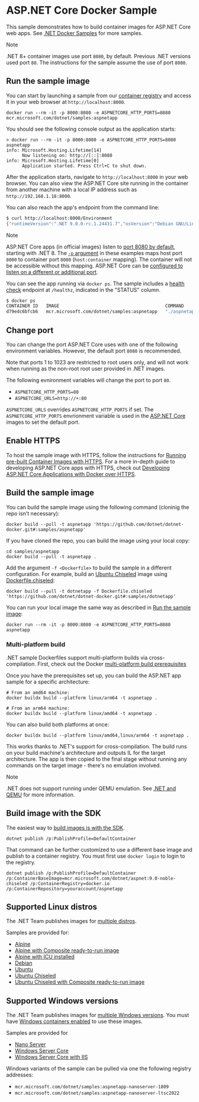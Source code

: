 # ASP.NET Core Docker Sample

This sample demonstrates how to build container images for ASP.NET Core web apps. See [.NET Docker Samples](../README.md) for more samples.

> [!NOTE]
> .NET 8+ container images use port `8080`, by default. Previous .NET versions used port `80`. The instructions for the sample assume the use of port `8080`.

## Run the sample image

You can start by launching a sample from our [container registry](https://mcr.microsoft.com/) and access it in your web browser at `http://localhost:8000`.

```console
docker run --rm -it -p 8000:8080 -e ASPNETCORE_HTTP_PORTS=8080 mcr.microsoft.com/dotnet/samples:aspnetapp
```

You should see the following console output as the application starts:

```console
> docker run --rm -it -p 8000:8080 -e ASPNETCORE_HTTP_PORTS=8080 aspnetapp
info: Microsoft.Hosting.Lifetime[14]
      Now listening on: http://[::]:8080
info: Microsoft.Hosting.Lifetime[0]
      Application started. Press Ctrl+C to shut down.
```

After the application starts, navigate to `http://localhost:8000` in your web browser. You can also view the ASP.NET Core site running in the container from another machine with a local IP address such as `http://192.168.1.18:8000`.

You can also reach the app's endpoint from the command line:

```bash
$ curl http://localhost:8000/Environment
{"runtimeVersion":".NET 9.0.0-rc.1.24431.7","osVersion":"Debian GNU/Linux 12 (bookworm)","osArchitecture":"X64","user":"app","processorCount":16,"totalAvailableMemoryBytes":33632370688,"memoryLimit":9223372036854771712,"memoryUsage":35770368,"hostName":"834f365bfcfa"}
```

> [!NOTE]
> ASP.NET Core apps (in official images) listen to [port 8080 by default](https://github.com/dotnet/dotnet-docker/blob/6da64f31944bb16ecde5495b6a53fc170fbe100d/src/runtime-deps/8.0/bookworm-slim/amd64/Dockerfile#L7), starting with .NET 8. The [`-p` argument](https://docs.docker.com/engine/reference/commandline/run/#publish) in these examples maps host port `8000` to container port `8080` (`host:container` mapping). The container will not be accessible without this mapping. ASP.NET Core can be [configured to listen on a different or additional port](https://learn.microsoft.com/aspnet/core/fundamentals/servers/kestrel/endpoints).

You can see the app running via `docker ps`.
The sample includes a [health check](https://learn.microsoft.com/aspnet/core/host-and-deploy/health-checks) endpoint at `/healthz`, indicated in the "STATUS" column.

```bash
$ docker ps
CONTAINER ID   IMAGE                                        COMMAND         CREATED          STATUS                    PORTS                  NAMES
d79edc6bfcb6   mcr.microsoft.com/dotnet/samples:aspnetapp   "./aspnetapp"   35 seconds ago   Up 34 seconds (healthy)   0.0.0.0:8080->8080/tcp   nice_curran
```

## Change port

You can change the port ASP.NET Core uses with one of the following environment variables.
However, the default port `8080` is recommended.

Note that ports 1 to 1023 are restricted to root users only, and will not work when running as the non-root root user provided in .NET images.

The following evnironment variables will change the port to port `80`.

- `ASPNETCORE_HTTP_PORTS=80`
- `ASPNETCORE_URLS=http://+:80`

`ASPNETCORE_URLS` overrides `ASPNETCORE_HTTP_PORTS` if set.
The `ASPNETCORE_HTTP_PORTS` envrionment variable is used in the [ASP.NET Core](https://github.com/dotnet/dotnet-docker/blob/d90e7bd1d10c8781f0008f5ab1327ca3481e78de/src/runtime-deps/8.0/bookworm-slim/amd64/Dockerfile#L7C5-L7C31)
images to set the default port.

## Enable HTTPS

To host the sample image with HTTPS, follow the instructions for [Running pre-built Container Images with HTTPS](../host-aspnetcore-https.md#hosting-aspnet-core-images-with-docker-over-https).
For a more in-depth guide to developing ASP.NET Core apps with HTTPS, check out [Developing ASP.NET Core Applications with Docker over HTTPS](../run-aspnetcore-https-development.md).

## Build the sample image

You can build the sample image using the following command (cloninig the repo isn't necessary):

```console
docker build --pull -t aspnetapp 'https://github.com/dotnet/dotnet-docker.git#:samples/aspnetapp'
```

If you have cloned the repo, you can build the image using your local copy:

```console
cd samples/aspnetapp
docker build --pull -t aspnetapp .
```

Add the argument `-f <Dockerfile>` to build the sample in a different configuration.
For example, build an [Ubuntu Chiseled](https://devblogs.microsoft.com/dotnet/dotnet-6-is-now-in-ubuntu-2204/#net-in-chiseled-ubuntu-containers) image using [Dockerfile.chiseled](Dockerfile.chiseled):

```console
docker build --pull -t dotnetapp -f Dockerfile.chiseled 'https://github.com/dotnet/dotnet-docker.git#:samples/dotnetapp'
```

You can run your local image the same way as described in [Run the sample image](#run-the-sample-image):

```console
docker run --rm -it -p 8000:8080 -e ASPNETCORE_HTTP_PORTS=8080 aspnetapp
```

### Multi-platform build

.NET sample Dockerfiles support multi-platform builds via cross-compilation.
First, check out the Docker [multi-platform build prerequisites](https://docs.docker.com/build/building/multi-platform/#prerequisites)

Once you have the prerequisites set up, you can build the ASP.NET app sample for a specific architecture:

```console
# From an amd64 machine:
docker buildx build --platform linux/arm64 -t aspnetapp .

# From an arm64 machine:
docker buildx build --platform linux/amd64 -t aspnetapp .
```

You can also build both platforms at once:

```console
docker buildx build --platform linux/amd64,linux/arm64 -t aspnetapp .
```

This works thanks to .NET's support for cross-compilation.
The build runs on your build machine's architecture and outputs IL for the target architecture.
The app is then copied to the final stage without running any commands on the target image - there's no emulation involved.

> [!NOTE]
> .NET does not support running under QEMU emulation. See [.NET and QEMU](../build-for-a-platform.md#net-and-qemu) for more information.

## Build image with the SDK

The easiest way to [build images is with the SDK](https://github.com/dotnet/sdk-container-builds).

```console
dotnet publish /p:PublishProfile=DefaultContainer
```

That command can be further customized to use a different base image and publish to a container registry. You must first use `docker login` to login to the registry.

```console
dotnet publish /p:PublishProfile=DefaultContainer /p:ContainerBaseImage=mcr.microsoft.com/dotnet/aspnet:9.0-noble-chiseled /p:ContainerRegistry=docker.io /p:ContainerRepository=youraccount/aspnetapp
```

## Supported Linux distros

The .NET Team publishes images for [multiple distros](../../documentation/supported-platforms.md).

Samples are provided for:

- [Alpine](Dockerfile.alpine)
- [Alpine with Composite ready-to-run image](Dockerfile.alpine-composite)
- [Alpine with ICU installed](Dockerfile.alpine-icu)
- [Debian](Dockerfile.debian)
- [Ubuntu](Dockerfile.ubuntu)
- [Ubuntu Chiseled](Dockerfile.chiseled)
- [Ubuntu Chiseled with Composite ready-to-run image](Dockerfile.chiseled-composite)

## Supported Windows versions

The .NET Team publishes images for [multiple Windows versions](../../documentation/supported-platforms.md). You must have [Windows containers enabled](https://docs.docker.com/docker-for-windows/#switch-between-windows-and-linux-containers) to use these images.

Samples are provided for

- [Nano Server](Dockerfile.nanoserver)
- [Windows Server Core](Dockerfile.windowsservercore)
- [Windows Server Core with IIS](Dockerfile.windowsservercore-iis)

Windows variants of the sample can be pulled via one the following registry addresses:

- `mcr.microsoft.com/dotnet/samples:aspnetapp-nanoserver-1809`
- `mcr.microsoft.com/dotnet/samples:aspnetapp-nanoserver-ltsc2022`
